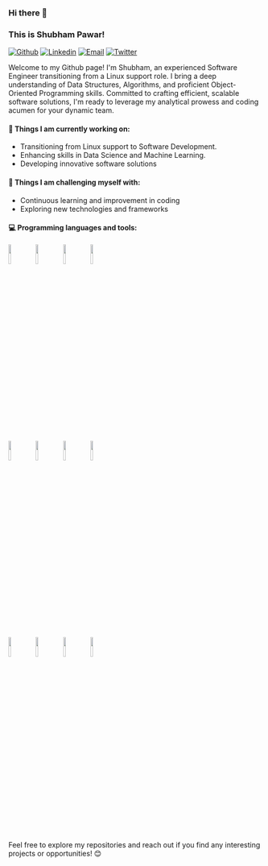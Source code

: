 ### Hi there 👋 
### This is Shubham Pawar!

[![Github](https://img.shields.io/badge/-Github-000?style=flat&logo=Github&logoColor=white)](https://github.com/shubham-dilip-pawar)
[![Linkedin](https://img.shields.io/badge/-LinkedIn-blue?style=flat&logo=Linkedin&logoColor=white)](https://www.linkedin.com/in/shubham-dilip-pawar)
[![Email](https://img.shields.io/badge/-Email-c14438?style=flat&logo=Gmail&logoColor=white)](mailto:shubham.d.pawar.3333@gmail.com)
[![Twitter](https://img.shields.io/badge/-Twitter-1DA1F2?style=flat&logo=Twitter&logoColor=white)](https://twitter.com/shubhamairspace)


Welcome to my Github page! I'm Shubham, an experienced Software Engineer transitioning from a Linux support role. I bring a deep understanding of Data Structures, Algorithms, and proficient Object-Oriented Programming skills. Committed to crafting efficient, scalable software solutions, I'm ready to leverage my analytical prowess and coding acumen for your dynamic team.

#### 🌱 Things I am currently working on: 
- Transitioning from Linux support to Software Development.
- Enhancing skills in Data Science and Machine Learning.
- Developing innovative software solutions

#### :muscle: Things I am challenging myself with:
- Continuous learning and improvement in coding
- Exploring new technologies and frameworks

#### :computer: Programming languages and tools: 
<p>

<code><img width="10%" src="https://www.vectorlogo.zone/logos/python/python-ar21.svg"></code>
<code><img width="10%" src="https://www.vectorlogo.zone/logos/javascript/javascript-ar21.svg"></code>
<code><img width="10%" src="https://www.vectorlogo.zone/logos/sqlite/sqlite-ar21.svg"></code>
<code><img width="10%" src="https://www.vectorlogo.zone/logos/java/java-ar21.svg"></code>
<br />
<code><img width="10%" src="https://www.vectorlogo.zone/logos/pandas-dev/pandas-dev-ar21.svg"></code>
<code><img width="10%" src="https://www.vectorlogo.zone/logos/numpy/numpy-ar21.svg"></code>
<code><img width="10%" src="https://www.vectorlogo.zone/logos/matplotlib/matplotlib-ar21.svg"></code>
<code><img width="10%" src="https://www.vectorlogo.zone/logos/mongodb/mongodb-ar21.svg"></code>
<br />
<code><img width="10%" src="https://www.vectorlogo.zone/logos/reactjs/reactjs-ar21.svg"></code>
<code><img width="10%" src="https://www.vectorlogo.zone/logos/flask/flask-ar21.svg"></code>
<code><img width="10%" src="https://www.vectorlogo.zone/logos/linux/linux-ar21.svg"></code>
<code><img width="10%" src="https://www.vectorlogo.zone/logos/git-scm/git-scm-ar21.svg"></code>
</p>

Feel free to explore my repositories and reach out if you find any interesting projects or opportunities! 😊
